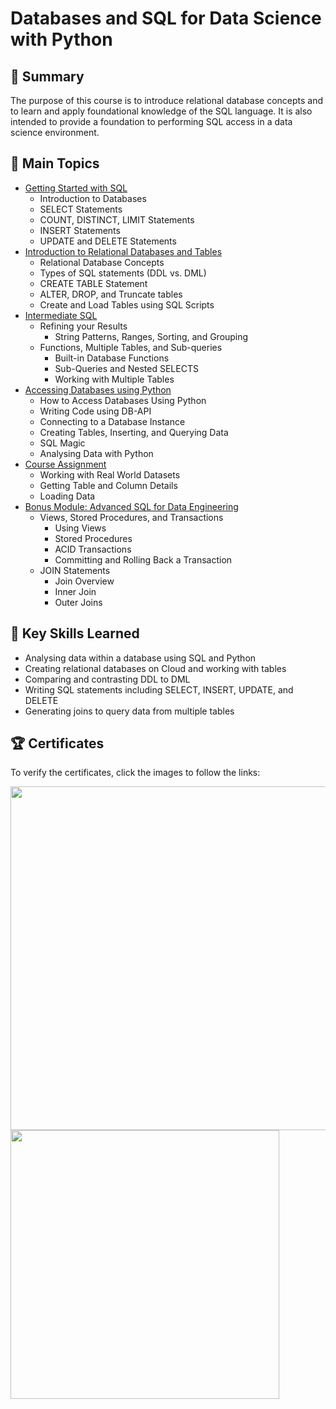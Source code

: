 # Databases and SQL for Data Science with Python

## 📄 Summary
The purpose of this course is to introduce relational database concepts and to learn and apply foundational knowledge of the SQL language. It is also intended to provide a foundation to performing SQL access in a data science environment.

## 📑 Main Topics

* [Getting Started with SQL](https://github.com/mauritsvzb/IBM-Data-Science-Professional-Certificate/tree/main/06.%20Databases%20and%20SQL%20for%20Data%20Science%20with%20Python/01.%20Getting%20Started%20with%20SQL)
  * Introduction to Databases
  * SELECT Statements
  * COUNT, DISTINCT, LIMIT Statements
  * INSERT Statements
  * UPDATE and DELETE Statements
* [Introduction to Relational Databases and Tables](https://github.com/mauritsvzb/IBM-Data-Science-Professional-Certificate/tree/main/06.%20Databases%20and%20SQL%20for%20Data%20Science%20with%20Python/02.%20Introduction%20to%20Relational%20Databases%20and%20Tables)
  * Relational Database Concepts
  * Types of SQL statements (DDL vs. DML)
  * CREATE TABLE Statement
  * ALTER, DROP, and Truncate tables
  * Create and Load Tables using SQL Scripts
* [Intermediate SQL](https://github.com/mauritsvzb/IBM-Data-Science-Professional-Certificate/tree/main/06.%20Databases%20and%20SQL%20for%20Data%20Science%20with%20Python/03.%20Intermediate%20SQL)
  * Refining your Results
    * String Patterns, Ranges, Sorting, and Grouping
  * Functions, Multiple Tables, and Sub-queries
    * Built-in Database Functions
    * Sub-Queries and Nested SELECTS
    * Working with Multiple Tables
* [Accessing Databases using Python](https://github.com/mauritsvzb/IBM-Data-Science-Professional-Certificate/tree/main/06.%20Databases%20and%20SQL%20for%20Data%20Science%20with%20Python/04.%20Accessing%20Databases%20using%20Python)
  * How to Access Databases Using Python
  * Writing Code using DB-API
  * Connecting to a Database Instance
  * Creating Tables, Inserting, and Querying Data
  * SQL Magic
  * Analysing Data with Python
* [Course Assignment](https://github.com/mauritsvzb/IBM-Data-Science-Professional-Certificate/tree/main/06.%20Databases%20and%20SQL%20for%20Data%20Science%20with%20Python/05.%20Course%20Assignment)
  * Working with Real World Datasets
  * Getting Table and Column Details
  * Loading Data
* [Bonus Module: Advanced SQL for Data Engineering](https://github.com/mauritsvzb/IBM-Data-Science-Professional-Certificate/tree/main/06.%20Databases%20and%20SQL%20for%20Data%20Science%20with%20Python/06.%20Bonus%20Module%20-%20Advanced%20SQL%20for%20Data%20Engineering)
  * Views, Stored Procedures, and Transactions
    * Using Views
    * Stored Procedures
    * ACID Transactions
    * Committing and Rolling Back a Transaction
  * JOIN Statements
    * Join Overview
    * Inner Join
    * Outer Joins

## 🔑 Key Skills Learned
* Analysing data within a database using SQL and Python
* Creating relational databases on Cloud and working with tables
* Comparing and contrasting DDL to DML
* Writing SQL statements including SELECT, INSERT, UPDATE, and DELETE
* Generating joins to query data from multiple tables

## 🏆 Certificates
To verify the certificates, click the images to follow the links:

[<img src="https://github.com/mauritsvzb/IBM-Data-Science-Professional-Certificate/assets/13508894/82a2c55d-758f-492d-adbd-e063e3b8e03a.png" width="550">](https://www.coursera.org/account/accomplishments/verify/7MAY86G3YQE8)[<img src="https://user-images.githubusercontent.com/13508894/279474596-341d8e67-cb09-45db-b770-56f866e6eff8.png" width="430">](https://www.credly.com/badges/01d0a2ca-f954-4ccc-9b1f-8ac00a1244b7/public_url)


